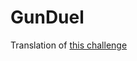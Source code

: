 # GunDuel

Translation of [this challenge](http://codegolf.stackexchange.com/questions/104896/the-futuristic-gun-duel)
